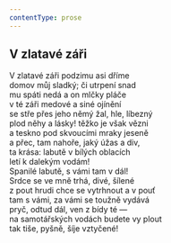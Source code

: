 ```yaml
---
contentType: prose
---
```


## V zlatavé záři

V zlatavé záři podzimu asi dříme  
domov můj sladký; či utrpení snad  
mu spáti nedá a on mlčky pláče  
v té záři medové a siné ojínění  
se stře přes jeho němý žal, hle, líbezný  
plod něhy a lásky! těžko je však vězni  
a teskno pod skvoucími mraky jeseně  
a přec, tam nahoře, jaký úžas a div,  
ta krása: labutě v bílých oblacích  
letí k dalekým vodám!  
Spanilé labutě, s vámi tam v dál!  
Srdce se ve mně trhá, divé, šílené  
z pout hrudi chce se vytrhnout a v pouť  
tam s vámi, za vámi se toužně vydává  
pryč, odtud dál, ven z bídy té —  
na samotářských vodách budete vy plout  
tak tiše, pyšně, šíje vztyčené!
